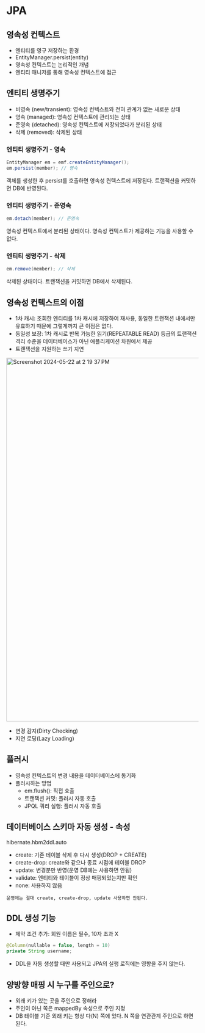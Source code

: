 # JPA
## 영속성 컨텍스트
- 엔티티를 영구 저장하는 환경
- EntityManager.persist(entity)
- 영속성 컨텍스트는 논리적인 개념
- 엔티티 매니저를 통해 영속성 컨텍스트에 접근

## 엔티티 생명주기
- 비영속 (new/transient): 영속성 컨텍스트와 전혀 관계가 없는 새로운 상태
- 영속 (managed): 영속성 컨텍스트에 관리되는 상태
- 준영속 (detached): 영속성 컨텍스트에 저장되었다가 분리된 상태
- 삭제 (removed): 삭제된 상태

### 엔티티 생명주기 - 영속
```java
EntityManager em = emf.createEntityManager();
em.persist(member); // 영속
```
객체를 생성한 후 persist를 호출하면 영속성 컨텍스트에 저장된다. 트랜잭션을 커밋하면 DB에 반영된다.

### 엔티티 생명주기 - 준영속
```java
em.detach(member); // 준영속
```
영속성 컨텍스트에서 분리된 상태이다. 영속성 컨텍스트가 제공하는 기능을 사용할 수 없다.

### 엔티티 생명주기 - 삭제
```java
em.remove(member); // 삭제
```
삭제된 상태이다. 트랜잭션을 커밋하면 DB에서 삭제된다.

## 영속성 컨텍스트의 이점
- 1차 캐시: 조회한 엔티티를 1차 캐시에 저장하여 재사용, 동일한 트랜잭션 내에서만 유효하기 때문에 그렇게까지 큰 이점은 없다.
- 동일성 보장: 1차 캐시로 반복 가능한 읽기(REPEATABLE READ) 등급의 트랜잭션 격리 수준을 데이터베이스가 아닌 애플리케이션 차원에서 제공
- 트랜잭션을 지원하는 쓰기 지연

<img width="953" alt="Screenshot 2024-05-22 at 2 19 37 PM" src="https://github.com/h0ngg0m/jpa-basic/assets/125632083/2c7794db-f5af-405c-8875-f109825ab73e">

- 변경 감지(Dirty Checking)
- 지연 로딩(Lazy Loading)

## 플러시
- 영속성 컨텍스트의 변경 내용을 데이터베이스에 동기화
- 플러시하는 방법
  - em.flush(): 직접 호출
  - 트랜잭션 커밋: 플러시 자동 호출
  - JPQL 쿼리 실행: 플러시 자동 호출

## 데이터베이스 스키마 자동 생성 - 속성
hibernate.hbm2ddl.auto
- create: 기존 테이블 삭제 후 다시 생성(DROP + CREATE)
- create-drop: create와 같으나 종료 시점에 테이블 DROP
- update: 변경분만 반영(운영 DB에는 사용하면 안됨)
- validate: 엔티티와 테이블이 정상 매핑되었는지만 확인
- none: 사용하지 않음

`운영에는 절대 create, create-drop, update 사용하면 안된다.`

## DDL 생성 기능
- 제약 조건 추가: 회원 이름은 필수, 10자 초과 X
```java
@Column(nullable = false, length = 10)
private String username;
```
- DDL을 자동 생성할 때만 사용되고 JPA의 실행 로직에는 영향을 주지 않는다.

## 양방향 매핑 시 누구를 주인으로?
- 외래 키가 있는 곳을 주인으로 정해라
- 주인이 아닌 쪽은 mappedBy 속성으로 주인 지정
- DB 테이블 기준 외래 키는 항상 다(N) 쪽에 있다. N 쪽을 연관관계 주인으로 하면 된다.